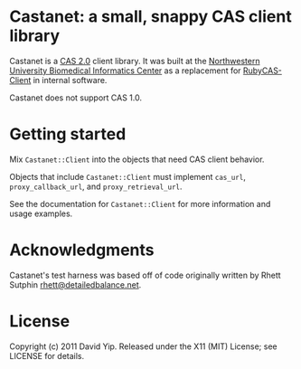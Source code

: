 Castanet: a small, snappy CAS client library
============================================

Castanet is a [CAS 2.0](http://www.jasig.org/cas/protocol) client library.  It
was built at the [Northwestern University Biomedical Informatics
Center](http://www.nucats.northwestern.edu/clinical-research-resources/data-collection-biomedical-informatics-and-nubic/bioinformatics-overview.html)
as a replacement for [RubyCAS-Client](https://github.com/gunark/rubycas-client) in internal software.

Castanet does not support CAS 1.0.

Getting started
===============

Mix `Castanet::Client` into the objects that need CAS client behavior.

Objects that include `Castanet::Client` must implement `cas_url`,
`proxy_callback_url`, and `proxy_retrieval_url`.

See the documentation for `Castanet::Client` for more information and usage
examples.

Acknowledgments
===============

Castanet's test harness was based off of code originally written by Rhett
Sutphin <rhett@detailedbalance.net>.

License
=======

Copyright (c) 2011 David Yip.  Released under the X11 (MIT) License; see LICENSE
for details.

